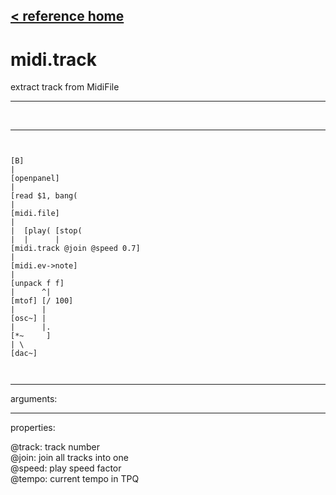 [< reference home](index.html)
---

# midi.track


extract track from MidiFile

---

<br>


---


```


[B]
|
[openpanel]
|
[read $1, bang(
|
[midi.file]
|
|  [play( [stop(
|  |      |
[midi.track @join @speed 0.7]
|
[midi.ev->note]
|
[unpack f f]
|      ^|
[mtof] [/ 100]
|      |
[osc~] |
|      |.
[*~     ]
| \
[dac~]

            
```

---
arguments:


---
properties:

@track: track
            number<br>
@join: join all tracks into one<br>
@speed: play speed
            factor<br>
@tempo: current tempo in
            TPQ<br>

